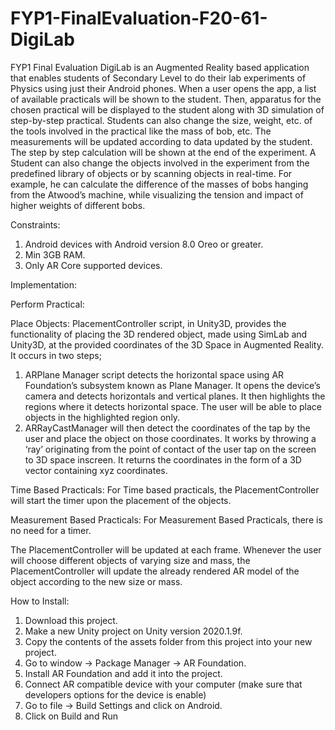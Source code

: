# FYP1-FinalEvaluation-F20-61-DigiLab
FYP1 Final Evaluation
DigiLab is an Augmented Reality based application that enables students of Secondary Level to do their lab experiments of Physics using just their Android phones. When a user opens the app, a list of available practicals will be shown to the student. Then, apparatus for the chosen practical will be displayed to the student along with 3D simulation of step-by-step practical. Students can also change the size, weight, etc. of the tools involved in the practical like the mass of bob, etc. The measurements will be updated according to data updated by the student.
The step by step calculation will be shown at the end of the experiment. A Student can also change the objects involved in the experiment from the predefined library of objects or by scanning objects in real-time. For example, he can calculate the difference of the masses of bobs hanging from the Atwood’s machine, while visualizing the tension and impact of higher weights of different bobs.

Constraints:
1.	Android devices with Android version 8.0 Oreo or greater.
2.	Min 3GB RAM.
3.	Only AR Core supported devices.

Implementation:

Perform Practical:

Place Objects:
PlacementController script, in Unity3D, provides the functionality of placing the 3D rendered object, made using SimLab and Unity3D, at the provided coordinates of the 3D Space in Augmented Reality. It occurs in two steps;
1.	ARPlane Manager script detects the horizontal space using AR Foundation’s subsystem known as Plane Manager. It opens the device’s camera and detects horizontals and vertical planes. It then highlights the regions where it detects horizontal space. The user will be able to place objects in the highlighted region only.
2.	ARRayCastManager will then detect the coordinates of the tap by the user and place the object on those coordinates. It works by throwing a ‘ray’ originating from the point of contact of the user tap on the screen to 3D space inscreen. It returns the coordinates in the form of a 3D vector containing xyz coordinates.

Time Based Practicals:
For Time based practicals, the PlacementController will start the timer upon the placement of the objects.

Measurement Based Practicals:
For Measurement Based Practicals, there is no need for a timer.

The PlacementController will be updated at each frame. Whenever the user will choose different objects of varying size and mass, the PlacementController will update the already rendered AR model of the object according to the new size or mass.


How to Install:
1. Download this project.
2. Make a new Unity project on Unity version 2020.1.9f.
3. Copy the contents of the assets folder from this project into your new project.
4. Go to window -> Package Manager -> AR Foundation.
5. Install AR Foundation and add it into the project.
6. Connect AR compatible device with your computer (make sure that developers options for the device is enable)
7. Go to file -> Build Settings and click on Android.
9. Click on Build and Run
